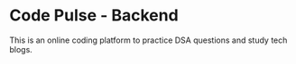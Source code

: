 # Code Pulse - Backend
This is an online coding platform to practice DSA questions and study tech blogs.
